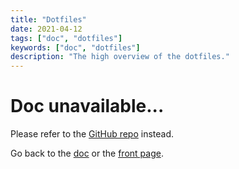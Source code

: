 ```yaml
---
title: "Dotfiles"
date: 2021-04-12
tags: ["doc", "dotfiles"]
keywords: ["doc", "dotfiles"]
description: "The high overview of the dotfiles."
---
```


# Doc unavailable...
Please refer to the [GitHub repo](https://github.com/a2n-s/dotfiles) instead.

Go back to the [doc](/public/config/doc) or the [front page](/public).  
